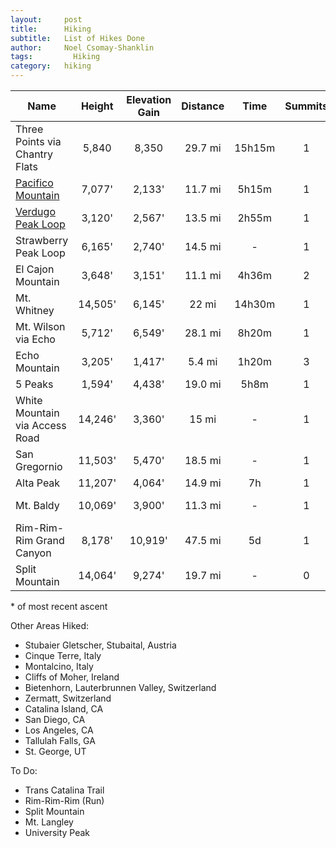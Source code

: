 ```yaml
---
layout:     post
title:      Hiking
subtitle:   List of Hikes Done
author:     Noel Csomay-Shanklin
tags: 		  Hiking
category:   hiking
---
```

<!-- Start Writing Below in Markdown -->



Name             | Height | Elevation Gain | Distance | Time  | Summits | Attempts | Date\*
|----------------|:------:|:--------------:|:--------:|:-----:|:-------:|:--------:|:----:|
Three Points via Chantry Flats | 5,840 | 8,350 | 29.7 mi | 15h15m | 1 | 1 | 06/13/20
[Pacifico Mountain](https://www.gaiagps.com/public/GvYDXpjF85SvlLr66nWFnjVM)| 7,077' | 2,133'         | 11.7 mi  | 5h15m | 1       |1         | 04/11/20
[Verdugo Peak Loop](https://www.gaiagps.com/public/LfEXlqcp3cRMEcG485XGRUkl)| 3,120' | 2,567'         | 13.5 mi  | 2h55m | 1       |1         | 03/23/20
Strawberry Peak Loop| 6,165' | 2,740' | 14.5 mi       | -     | 1       |1         | Winter '19
El Cajon Mountain   | 3,648' | 3,151' | 11.1 mi       | 4h36m | 2       |2         | 11/30/19
Mt. Whitney      |14,505' | 6,145'         | 22 mi    | 14h30m| 1       |2         | 08/11/19
Mt. Wilson via Echo | 5,712' | 6,549' |    28.1 mi    | 8h20m | 1       |1         | 05/18/19
Echo Mountain    | 3,205' | 1,417'         | 5.4 mi   |1h20m  | 3       |3         | 05/18/19
5 Peaks          |1,594'  | 4,438'         | 19.0 mi  | 5h8m  | 1       |1         | 12/18/18
White Mountain via Access Road| 14,246' | 3,360' | 15 mi| -   | 1       |1         | 07/07/18
San Gregornio    |11,503' | 5,470'         | 18.5 mi  |   -   | 1       |1         | 06/23/18
Alta Peak        | 11,207'| 4,064'         | 14.9 mi  | 7h    | 1       |1         | 06/09/18
Mt. Baldy        |10,069' | 3,900'         | 11.3 mi  |   -   | 1       |1         | Summer '18
Rim-Rim-Rim Grand Canyon | 8,178' |10,919' | 47.5 mi  | 5d    | 1       |1         | 12/28/16
Split Mountain      | 14,064'| 9,274' | 19.7 mi       |   -   | 0       |2         | -

\* of most recent ascent

Other Areas Hiked:
* Stubaier Gletscher, Stubaital, Austria
* Cinque Terre, Italy
* Montalcino, Italy
* Cliffs of Moher, Ireland
* Bietenhorn, Lauterbrunnen Valley, Switzerland
* Zermatt, Switzerland
* Catalina Island, CA
* San Diego, CA
* Los Angeles, CA
* Tallulah Falls, GA
* St. George, UT

To Do:
* Trans Catalina Trail
* Rim-Rim-Rim (Run)
* Split Mountain
* Mt. Langley
* University Peak

